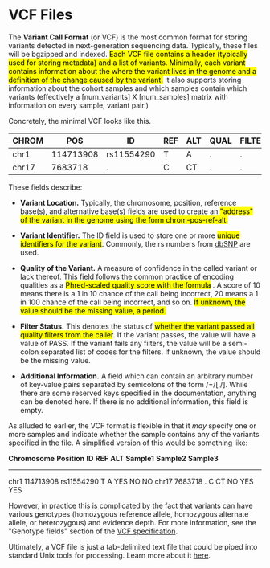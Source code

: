 # VCF Files

The **Variant Call Format** (or VCF) is the most common format for storing variants detected in next-generation sequencing data. Typically, these files will be bgzipped and indexed. <mark>Each VCF file contains a header (typically used for storing metadata) and a list of variants. Minimally, each variant contains information about the where the variant lives in the genome and a definition of the change caused by the variant.</mark> It also supports storing information about the cohort samples and which samples contain which variants (effectively a [num_variants] X [num_samples] matrix with information on every sample, variant pair.)

Concretely, the minimal VCF looks like this.

| **CHROM** | **POS**   | **ID**     | **REF** | **ALT** | **QUAL** | **FILTER** | **INFO** |
| --------- | --------- | ---------- | ------- | ------- | -------- | ---------- | -------- |
| chr1      | 114713908 | rs11554290 | T       | A       | .        | .          |
| chr17     | 7683718   | .          | C       | CT      | .        | .          |

These fields describe:

- **Variant Location.** Typically, the chromosome, position, reference base(s), and alternative base(s) fields are used to create an <mark>"address" of the variant in the genome using the form chrom-pos-ref-alt.</mark>

- **Variant Identifier.** The ID field is used to store one or more <mark>unique identifiers for the variant</mark>. Commonly, the rs numbers from [dbSNP](https://www.ncbi.nlm.nih.gov/snp/) are used.

- **Quality of the Variant.** A measure of confidence in the called variant or lack thereof. This field follows the common practice of encoding qualities as a <mark>Phred-scaled quality score with the formula</mark> . A score of 10 means there is a 1 in 10 chance of the call being incorrect, 20 means a 1 in 100 chance of the call being incorrect, and so on. <mark>If unknown, the value should be the missing value, a period.</mark>

- **Filter Status.** This denotes the status of <mark>whether the variant passed all quality filters from the caller</mark>. If the variant passes, the value will have a value of PASS. If the variant fails any filters, the value will be a semi-colon separated list of codes for the filters. If unknown, the value should be the missing value.

- **Additional Information.** A field which can contain an arbitrary number of key-value pairs separated by semicolons of the form /<key/>=/<value1/>[,/<value2/>]. While there are some reserved keys specified in the documentation, anything can be denoted here. If there is no additional information, this field is empty.

As alluded to earlier, the VCF format is flexible in that it *may* specify one or more samples and indicate whether the sample contains any of the variants specified in the file. A simplified version of this would be something like:

**Chromosome** **Position** **ID** **REF** **ALT** **Sample1** **Sample2** **Sample3**

---

chr1 114713908 rs11554290 T A YES NO NO
chr17 7683718 . C CT NO YES YES

However, in practice this is complicated by the fact that variants can have various genotypes (homozygous reference allele, homozygous alternate allele, or heterozygous) and evidence depth. For more information, see the "Genotype fields" section of the [VCF specification](https://samtools.github.io/hts-specs/VCFv4.2.pdf).

Ultimately, a VCF file is just a tab-delimited text file that could be piped into standard Unix tools for processing. Learn more about it [here](https://samtools.github.io/hts-specs/VCFv4.3.pdf).
